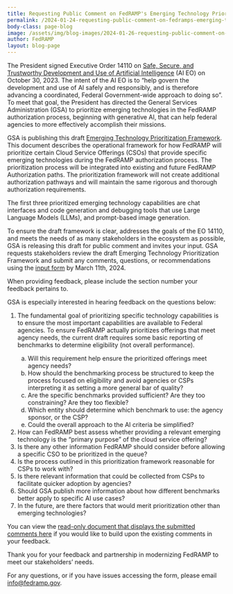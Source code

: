 ```yaml
---
title: Requesting Public Comment on FedRAMP's Emerging Technology Prioritization Framework
permalink: /2024-01-24-requesting-public-comment-on-fedramps-emerging-technology-prioritization-framework/
body-class: page-blog
image: /assets/img/blog-images/2024-01-26-requesting-public-comment-on-fedramps-emerging-technology-prioritization-framework.png
author: FedRAMP
layout: blog-page
---
```

The President signed Executive Order 14110 on <a href="https://www.whitehouse.gov/briefing-room/presidential-actions/2023/10/30/executive-order-on-the-safe-secure-and-trustworthy-development-and-use-of-artificial-intelligence/" target="_blank" rel="noopener noreferrer">Safe, Secure, and Trustworthy Development and Use of Artificial Intelligence</a> (AI EO) on October 30, 2023. The intent of the AI EO is to “help govern the development and use of AI safely and responsibly, and is therefore advancing a coordinated, Federal Government-wide approach to doing so”. To meet that goal, the President has directed the General Services Administration (GSA) to prioritize emerging technologies in the FedRAMP authorization process, beginning with generative AI, that can help federal agencies to more effectively accomplish their missions.

GSA is publishing this draft <a href="https://www.fedramp.gov" target="_blank" rel="noopener noreferrer">Emerging Technology Prioritization Framework</a>. This document describes the operational framework for how FedRAMP will prioritize certain Cloud Service Offerings (CSOs) that provide specific emerging technologies during the FedRAMP authorization process. The prioritization process will be integrated into existing and future FedRAMP Authorization paths. The prioritization framework will not create additional authorization pathways and will maintain the same rigorous and thorough authorization requirements. 

The first three prioritized emerging technology capabilities are chat interfaces and code generation and debugging tools that use Large Language Models (LLMs), and prompt-based image generation.

To ensure the draft framework is clear, addresses the goals of the EO 14110, and meets the needs of as many stakeholders in the ecosystem as possible, GSA is releasing this draft for public comment and invites your input. GSA requests stakeholders review the draft Emerging Technology Prioritization Framework and submit any comments, questions, or recommendations using the <a href="https://app.smartsheetgov.com/b/form/5d6a2a86202849b8af7e589ee907ace4" target="_blank" rel="noopener noreferrer">input form</a> by March 11th, 2024. 

When providing feedback, please include the section number your feedback pertains to.

GSA is especially interested in hearing feedback on the questions below:
<ol type="1">
  <li>The fundamental goal of prioritizing specific technology capabilities is to ensure the most important capabilities are available to Federal agencies. To ensure FedRAMP actually prioritizes offerings that meet agency needs, the current draft requires some basic reporting of benchmarks to determine eligibility (not overall performance).</li> 
  <ol type="a">
    <li>Will this requirement help ensure the prioritized offerings meet agency needs?</li>
    <li>How should the benchmarking process be structured to keep the process focused on eligibility and avoid agencies or CSPs interpreting it as setting a more general bar of quality?</li> 
    <li>Are the specific benchmarks provided sufficient? Are they too constraining? Are they too flexible?</li>
    <li>Which entity should determine which benchmark to use: the agency sponsor, or the CSP?</li>
    <li>Could the overall approach to the AI criteria be simplified?</li>    
  </ol> 
  <li>How can FedRAMP best assess whether providing a relevant emerging technology is the “primary purpose” of the cloud service offering?</li> 
  <li>Is there any other information FedRAMP should consider before allowing a specific CSO to be prioritized in the queue?</li> 
  <li>Is the process outlined in this prioritization framework reasonable for CSPs to work with?</li> 
  <li>Is there relevant information that could be collected from CSPs to facilitate quicker adoption by agencies?</li> 
  <li>Should GSA publish more information about how different benchmarks better apply to specific AI use cases?</li> 
  <li>In the future, are there factors that would merit prioritization other than emerging technologies?</li> 
</ol>  

You can view the <a href="https://publish.smartsheetgov.com/bf56781a47ea443d8047c0c7a93bfcb6" target="_blank" rel="noopener noreferrer">read-only document that displays the submitted comments here</a> if you would like to build upon the existing comments in your feedback. 

Thank you for your feedback and partnership in modernizing FedRAMP to meet our stakeholders’ needs. 

For any questions, or if you have issues accessing the form, please email <a href="mailto:info@fedramp.gov" target="_blank" rel="noopener noreferrer">info@fedramp.gov</a>.
